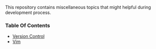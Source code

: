 This repository contains miscellaneous topics that might helpful during development process.

### Table Of Contents
* [Version Control](./version-control)
* [Vim](./vim)